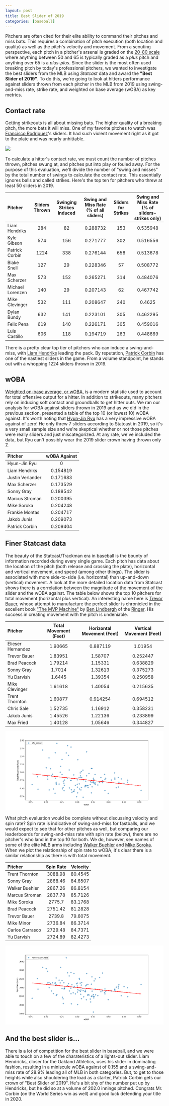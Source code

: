 ```yaml
---
layout: post
title: Best Slider of 2019
categories: [baseball]
---
```

Pitchers are often cited for their elite ability to command their pitches and miss bats. This requires a combination of pitch execution (both location and quality) as well as the pitch's velocity and movement. From a scouting perspective, each pitch in a pitcher's arsenal is graded on the [20-80 scale](https://blogs.fangraphs.com/scouting-explained-the-20-80-scouting-scale/) where anything between 50 and 65 is typically graded as a *plus* pitch and anything over 65 is a *plus-plus*. Since the slider is the most often used breaking pitch by today's professional pitchers, we wanted to investigate the best sliders from the MLB using *Statcast* data and award the **"Best Slider of 2019"**. To do this, we're going to look at hitters performance against sliders thrown from each pitcher in the MLB from 2019 using swing-and-miss rate, strike rate, and weighted on base average (wOBA) as key metrics.

## Contact rate
Getting strikeouts is all about missing bats. The higher quality of a breaking pitch, the more bats it will miss. One of my favorite pitches to watch was [Francisco Rodriguez](https://www.baseball-reference.com/players/r/rodrifr03.shtml)'s sliders. It had such violent movement right as it got to the plate and was nearly unhittable.

![](/../images/babykrod.gif)

To calculate a hitter's contact rate, we must count the number of pitches thrown, pitches swung at, and pitches put into play or fouled away. For the purpose of this evaluation, we'll divide the number of "swing and misses" by the total number of swings to calculate the contact rate. This essentially ignores balls and called strikes. Here's the top ten for pitchers who threw at least 50 sliders in 2019.

| Pitcher      |   Sliders Thrown |   Swinging Strikes Induced |   Swing and Miss Rate (% of all sliders) |   Sliders for Strikes |   Swing and Miss Rate (% of sliders-strikes only) |
|:-----------------|:-------:|:-----------------:|:----------:|:-------:|:----------:|
| Liam Hendriks    |     284 |                82 |   0.288732 |     153 |   0.535948 |
| Kyle Gibson      |     574 |               156 |   0.271777 |     302 |   0.516556 |
| Patrick Corbin   |    1224 |               338 |   0.276144 |     658 |   0.513678 |
| Blake Snell      |     127 |                29 |   0.228346 |      57 |   0.508772 |
| Max Scherzer     |     573 |               152 |   0.265271 |     314 |   0.484076 |
| Michael Lorenzen |     140 |                29 |   0.207143 |      62 |   0.467742 |
| Mike Clevinger   |     532 |               111 |   0.208647 |     240 |   0.4625   |
| Dylan Bundy      |     632 |               141 |   0.223101 |     305 |   0.462295 |
| Felix Pena       |     619 |               140 |   0.226171 |     305 |   0.459016 |
| Luis Castillo    |     606 |               118 |   0.194719 |     263 |   0.448669 |

There is a pretty clear top tier of pitchers who can induce a swing-and-miss, with [Liam Hendriks](https://www.baseball-reference.com/players/h/hendrli01.shtml) leading the pack. By reputation, [Patrick Corbin](https://www.baseball-reference.com/players/c/corbipa01.shtml) has one of the nastiest sliders in the game. From a volume standpoint, he stands out with a whopping 1224 sliders thrown in 2019.

## wOBA
[Weighted on-base average, or wOBA](https://library.fangraphs.com/offense/woba/), is a modern statistic used to account for total offensive output for a hitter. In addition to strikeouts, many pitchers rely on inducing soft contact and groundballs to get hitter outs. We ran our analysis for wOBA against sliders thrown in 2019 and as we did in the previous section, presented a table of the top 10 (or lowest 10) wOBA against. It's worth noting that [Hyun-Jin Ryu](https://www.baseball-reference.com/players/r/ryuhy01.shtml) has a very impressive wOBA against of zero! He only threw 7 sliders according to Statcast in 2019, so it's a very small sample size and we're skeptical whether or not those pitches were really sliders and just miscategorized. At any rate, we've included the data, but Ryu can't possibly wear the 2019 slider crown having thrown only 7.

| Pitcher      |   wOBA Against |
|:-----------------|:------------:|
| Hyun-Jin Ryu     |     0        |
| Liam Hendriks    |     0.154819 |
| Justin Verlander |     0.171683 |
| Max Scherzer     |     0.173529 |
| Sonny Gray       |     0.188542 |
| Marcus Stroman   |     0.200395 |
| Mike Soroka      |     0.204248 |
| Frankie Montas   |     0.204717 |
| Jakob Junis      |     0.209073 |
| Patrick Corbin   |     0.209404 |

## Finer Statcast data
The beauty of the Statcast/Trackman era in baseball is the bounty of information recorded during every single game. Each pitch has data about the location of the pitch (both release and crossing the plate), horizontal and vertical movement, and speed (among other things). The slider is associated with more side-to-side (i.e. horizontal) than up-and-down (vertical) movement. A look at the more detailed location data from Statcast shows there is a correlation between the magnitude of the movement of the slider and the wOBA against. The table below shows the top 10 pitchers for total movement (horizontal plus vertical). An interesting name here is [Trevor Bauer](https://www.baseball-reference.com/players/b/bauertr01.shtml), whose attempt to manufacture the perfect slider is chronicled in the excellent book ["The MVP Machine"](https://www.basicbooks.com/titles/ben-lindbergh/the-mvp-machine/9781541698956/) by [Ben Lindbergh](https://twitter.com/BenLindbergh) of the [Ringer](https://www.theringer.com/). His success in creating movement with the pitch is undeniable.

| Pitcher       |   Total Movement (Feet) |   Horizontal Movement (Feet) |    Vertical Movement (Feet) |
|:------------------|:------------:|:--------:|:--------:|
| Elieser Hernandez |      1.90665 | 0.887119 | 1.01954  |
| Trevor Bauer      |      1.83951 | 1.58707  | 0.252447 |
| Brad Peacock      |      1.79214 | 1.15331  | 0.638829 |
| Sonny Gray        |      1.7014  | 1.32613  | 0.375273 |
| Yu Darvish        |      1.6445  | 1.39354  | 0.250958 |
| Mike Clevinger    |      1.61618 | 1.40054  | 0.215635 |
| Trent Thornton    |      1.60877 | 0.914254 | 0.694512 |
| Chris Sale        |      1.52735 | 1.16912  | 0.358231 |
| Jakob Junis       |      1.45526 | 1.22136  | 0.233899 |
| Max Fried         |      1.40128 | 1.05646  | 0.344827 |


![](/../images/total_vs_woba.png)

What pitch evaluation would be complete without discussing velocity and spin rate? Spin rate is indicative of swing-and-miss for fastballs, and we would expect to see that for other pitches as well, but comparing our leaderboards for swing-and-miss rate with spin rate (below), there are no pitcher's who land in the top 10 for both. We do, however, see names of some of the elite MLB arms including [Walker Buehler](https://www.baseball-reference.com/players/b/buehlwa01.shtml) and [Mike Soroka](https://www.baseball-reference.com/players/s/sorokmi01.shtml). When we plot the relationship of spin rate to wOBA, it's clear there is a similar relationship as there is with total movement.

| Pitcher     |   Spin Rate |   Velocity |
|:----------------|:-------------------:|:---------------:|
| Trent Thornton  |             3088.98 |         80.4545 |
| Sonny Gray      |             2868.46 |         84.6507 |
| Walker Buehler  |             2867.26 |         86.8154 |
| Marcus Stroman  |             2837.78 |         85.7126 |
| Mike Soroka     |             2775.7  |         83.1768 |
| Brad Peacock    |             2751.42 |         81.2828 |
| Trevor Bauer    |             2739.8  |         79.6075 |
| Mike Minor      |             2736.84 |         86.3714 |
| Carlos Carrasco |             2729.48 |         84.7371 |
| Yu Darvish      |             2724.89 |         82.4273 |

![](/../images/spin_rate_vs_woba.png)

## And the best slider is...
There is a lot of competition for the best slider in baseball, and we were able to touch on a few of the charateristics of a lights-out slider. Liam Hendricks, closer for the Oakland Athletics, uses his slider in dominating fashion, resulting in a miniscule wOBA against of 0.155 and a swing-and-miss rate of 28.9% leading all of MLB in both categories. But, to get to those heights while also shouldering the load as a starter, Patrick Corbin gets our crown of "Best Slider of 2019". He's a bit shy of the number put up by Hendricks, but he did so at a volume of 202.0 innings pitched. Congrats Mr. Corbin (on the World Series win as well) and good luck defending your title in 2020.
